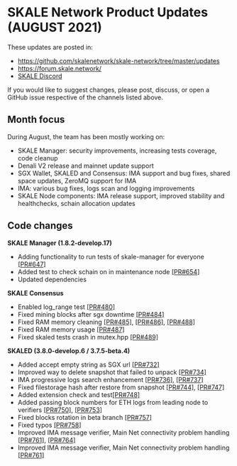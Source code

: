 # SKALE Network Product Updates (AUGUST 2021)

These updates are posted in: 

-   <https://github.com/skalenetwork/skale-network/tree/master/updates>
-   <https://forum.skale.network/>
-   [SKALE Discord](https://discord.gg/vvUtWJB)

If you would like to suggest changes, please post, discuss, or open a GitHub issue respective of the channels listed above.

## Month focus

During August, the team has been mostly working on:

-   SKALE Manager: security improvements, increasing tests coverage, code cleanup
-   Denali V2 release and mainnet update support
-   SGX Wallet, SKALED and Consensus: IMA support and bug fixes, shared space updates, ZeroMQ support for IMA
-   IMA: various bug fixes, logs scan and logging improvements
-   SKALE Node components: IMA release support, improved stability and healthchecks, schain allocation updates


## Code changes

**SKALE Manager (1.8.2-develop.17)**

-   Adding functionality to run tests of skale-manager for everyone [\[PR#647\]](https://github.com/skalenetwork/skale-manager/pull/647)
-   Added test to check schain on in maintenance node [\[PR#654\]](https://github.com/skalenetwork/skale-manager/pull/654)
-   Updated dependencies

**SKALE Consensus**

-   Enabled log_range test [\[PR#480\]](https://github.com/skalenetwork/skale-consensus/pull/480)
-   Fixed mining blocks after sgx downtime [\[PR#484\]](https://github.com/skalenetwork/skale-consensus/pull/484)
-   Fixed RAM memory cleaning [\[PR#485\]](https://github.com/skalenetwork/skale-consensus/pull/485), [\[PR#486\]](https://github.com/skalenetwork/skale-consensus/pull/486), [\[PR#488\]](https://github.com/skalenetwork/skale-consensus/pull/488)
-   Fixed RAM memory usage [\[PR#487\]](https://github.com/skalenetwork/skale-consensus/pull/487)
-   Fixed skaled tests crash in mutex.hpp [\[PR#489\]](https://github.com/skalenetwork/skale-consensus/pull/489)

**SKALED (3.8.0-develop.6 / 3.7.5-beta.4)**

-   Added accept empty string as SGX url [\[PR#732\]](https://github.com/skalenetwork/skaled/pull/732)
-   Improved way to delete snapshot that failed to unpack [\[PR#734\]](https://github.com/skalenetwork/skaled/pull/734)
-   IMA progressive logs search enhancement [\[PR#736\]](https://github.com/skalenetwork/skaled/pull/736), [\[PR#737\]](https://github.com/skalenetwork/skaled/pull/737)
-   Fixed filestorage hash after restore from snapshot [\[PR#744\]](https://github.com/skalenetwork/skaled/pull/744), [\[PR#747\]](https://github.com/skalenetwork/skaled/pull/747)
-   Added extension check and test[\[PR#748\]](https://github.com/skalenetwork/skaled/pull/748)
-   Added passing block numbers for ETH logs from leading node to verifiers [\[PR#750\]](https://github.com/skalenetwork/skaled/pull/750), [\[PR#753\]](https://github.com/skalenetwork/skaled/pull/753)
-   Fixed blocks rotation in beta branch [\[PR#757\]](https://github.com/skalenetwork/skaled/pull/757)
-   Fixed typos [\[PR#758\]](https://github.com/skalenetwork/skaled/pull/758)
-   Improved IMA message verifier, Main Net connectivity problem handling [\[PR#761\]](https://github.com/skalenetwork/skaled/pull/761), [\[PR#764\]](https://github.com/skalenetwork/skaled/pull/764)
-   Improved IMA message verifier, Main Net connectivity problem handling [\[PR#761\]](https://github.com/skalenetwork/skaled/pull/761)


